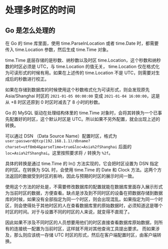 # 处理多时区的时间


## Go 是怎么处理的

在 Go 的 time 库里面，使用 time.ParseInLocation 或者 time.Date 时，都需要传入 time.Location 参数，然后生成 time.Time 对象。

time.Time 底层存储的是秒数、纳秒数以及时区 time.Location，这个秒数和纳秒数的时区必须是 UTC，与 time.Location 的值无关， time.Location 仅在格式化为可读形式的时候有用。如果在上述传的 time.Location 不是 UTC，则需要对生成后的秒数进行校正。

如果在存储到数据库的时候使用这个秒数格式化为可读形式，则会发现原先 Asia/Shanghai 时区的 `2021-01-05 00:00:00` 变成 `2021-01-04 16:00:00`，这是从 +8 时区还原到 0 时区时减去了 8 小时的秒数。

Go 的 MySQL 驱动在处理结构体里的 time.Time 对象时，会将其转换为一个已事先配置好的时区，这个默认时区是 UTC。所以如果不另外配置，就会出现上述的转换。

可以通过 DSN （Data Source Name）配置时区，格式为 `user:password@tcp(192.168.1.1)/dbname?charset=utf8mb4&parseTime=true&loc=Asia%2fShanghai` 后面的 `loc=Asia%2fShanghai`。这里按照要求将 `/` 转换为 `%2f`。

具体的转换是通过 time.Time 的 In() 方法实现的，它会把时区设置为 DSN 指定的时区。在转换为 SQL 时，会使用 time.Time 的 Date 和 Clock 方法。这两个方法返回的数据受到时区的影响，因此与预期的时区的展示时间一致。

使用这个方法的好处是，不需要修改数据库的配置就能在数据库里面存入展示形式为当前时区的数据，方便查看。缺点是涉及到不同时区的设备在把数据存储到数据库的时候，如果没有全部指定为同一个时区，则会出现混乱。如果指定为同一个时区，则会使得处于其他时区的人在查看数据库里的原始数据时，必须知道这是哪个时区的时间。对于与设置不同的时区的人来说，就变得不直观了。

因此如果不涉及不同时区的人员想要用他们的时区直接查看数据库原始数据，则所有的连接统一配置为当前时区，这样就不用对其他查询工具提出要求。
而如果涉及，那么则应该统一存储 UTC 时区的形式，然后在客户端配置时区，由客户端转换。
